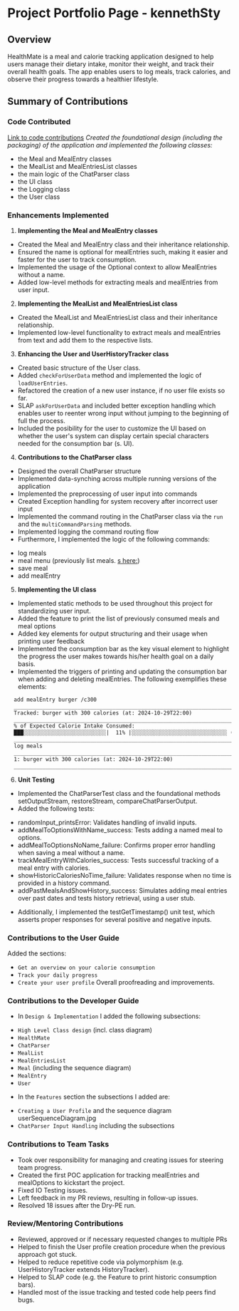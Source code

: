 # Project Portfolio Page - kennethSty

## Overview
HealthMate is a meal and calorie tracking application designed to help users manage their dietary intake, 
monitor their weight, and track their overall health goals. 
The app enables users to log meals, track calories, and observe their progress towards a healthier lifestyle.

## Summary of Contributions

### Code Contributed
[Link to code contributions](https://nus-cs2113-ay2425s1.github.io/tp-dashboard/?search=Kenneth&sort=groupTitle&sortWithin=title&timeframe=commit&mergegroup=&groupSelect=groupByRepos&breakdown=true&checkedFileTypes=docs~functional-code~test-code~other&since=2024-09-20&tabOpen=true&tabType=authorship&tabAuthor=kennethSty&tabRepo=AY2425S1-CS2113-W12-1%2Ftp%5Bmaster%5D&authorshipIsMergeGroup=false&authorshipFileTypes=docs~functional-code~test-code~other&authorshipIsBinaryFileTypeChecked=false&authorshipIsIgnoredFilesChecked=false)
*Created the foundational design (including the packaging) of the application and implemented the following classes:*
- the Meal and MealEntry classes
- the MealList and MealEntriesList classes
- the main logic of the ChatParser class
- the UI class
- the Logging class
- the User class

### Enhancements Implemented
1. **Implementing the Meal and MealEntry classes**
* Created the Meal and MealEntry class and their inheritance relationship. 
* Ensured the name is optional for mealEntries such, making it easier and faster for the user to track consumption. 
* Implemented the usage of the Optional context to allow MealEntries without a name.
* Added low-level methods for extracting meals and mealEntries from user input. 

2. **Implementing the MealList and MealEntriesList class**
* Created the MealList and MealEntriesList class and their inheritance relationship.
* Implemented low-level functionality to extract meals and mealEntries from text and add them to the respective lists.

3. **Enhancing the User and UserHistoryTracker class**
* Created basic structure of the User class.
* Added `checkForUserData` method and implemented the logic of `loadUserEntries`.  
* Refactored the creation of a new user instance, if no user file exists so far.
* SLAP `askForUserData` and included better exception handling which enables user to reenter wrong input 
without jumping to the beginning of full the process. 
* Included the posibility for the user to customize the UI based on whether the user's system can display certain
special characters needed for the consumption bar (s. UI).

4. **Contributions to the ChatParser class**
* Designed the overall ChatParser structure
* Implemented data-synching across multiple running versions of the application 
* Implemented the preprocessing of user input into commands
* Created Exception handling for system recovery after incorrect user input
* Implemented the command routing in the ChatParser class via the `run` and the `multiCommandParsing` methods.
* Implemented logging the command routing flow
* Furthermore, I implemented the logic of the following commands:
- log meals
- meal menu (previously list meals. [s here:](https://github.com/nus-cs2113-AY2425S1/tp/commit/e327b5ac406777e57f70f0014db46927f7d51d32#diff-44f81584378b70dc571d0791db08ade270cd1e700ad47c561c9a85bbe10b46ebR18))
- save meal
- add mealEntry

5. **Implementing the UI class**
* Implemented static methods to be used throughout this project for standardizing user input. 
* Added the feature to print the list of previously consumed meals and meal options
* Added key elements for output structuring and their usage when printing user feedback
* Implemented the consumption bar as the key visual element to highlight the progress the user makes towards his/her health goal on a daily basis.
* Implemented the triggers of printing and updating the consumption bar when adding and deleting mealEntries.
The following exemplifies these elements: 
```dtd
  add mealEntry burger /c300
  _____________________________________________________________________________
  Tracked: burger with 300 calories (at: 2024-10-29T22:00)
  _____________________________________________________________________________
  % of Expected Calorie Intake Consumed:
  ███░░░░░░░░░░░░░░░░░░░░░░░░░░|  11% |░░░░░░░░░░░░░░░░░░░░░░░░░░░░░░ (2024-10-29)
  _____________________________________________________________________________
  log meals
  _____________________________________________________________________________
  1: burger with 300 calories (at: 2024-10-29T22:00)
  _____________________________________________________________________________
```

6. **Unit Testing**
* Implemented the ChatParserTest class and the foundational methods setOutputStream, restoreStream, compareChatParserOutput.
* Added the following tests:
- randomInput_printsError: Validates handling of invalid inputs.
- addMealToOptionsWithName_success: Tests adding a named meal to options.
- addMealToOptionsNoName_failure: Confirms proper error handling when saving a meal without a name.
- trackMealEntryWithCalories_success: Tests successful tracking of a meal entry with calories.
- showHistoricCaloriesNoTime_failure: Validates response when no time is provided in a history command.
- addPastMealsAndShowHistory_success: Simulates adding meal entries over past dates 
and tests history retrieval, using a user stub.
* Additionally, I implemented the testGetTimestamp() unit test, 
  which asserts proper responses for several positive and negative inputs.

### Contributions to the User Guide
Added the sections:
- `Get an overview on your calorie consumption` 
- `Track your daily progress`
- `Create your user profile`
Overall proofreading and improvements.

  
### Contributions to the Developer Guide
* In `Design & Implementation` I added the following subsections:
- `High Level Class design` (incl. class diagram)
- `HealthMate`
- `ChatParser`
- `MealList`
- `MealEntriesList`
- `Meal` (including the sequence diagram)
- `MealEntry`
- `User`

* In the `Features` section the subsections I added are:
- `Creating a User Profile` and the sequence diagram userSequenceDiagram.jpg
- `ChatParser Input Handling` including the subsections

### Contributions to Team Tasks
* Took over responsibility for managing and creating issues for steering team progress.
* Created the first POC application for tracking mealEntries and mealOptions to kickstart the project. 
* Fixed IO Testing issues.
* Left feedback in my PR reviews, resulting in follow-up issues.
* Resolved 18 issues after the Dry-PE run. 

### Review/Mentoring Contributions
* Reviewed, approved or if necessary requested changes to multiple PRs
* Helped to finish the User profile creation procedure when the previous approach got stuck.
* Helped to reduce repetitive code via polymorphism (e.g. UserHistoryTracker extends HistoryTracker).
* Helped to SLAP code (e.g. the Feature to print historic consumption bars).
* Handled most of the issue tracking and tested code help peers find bugs.
